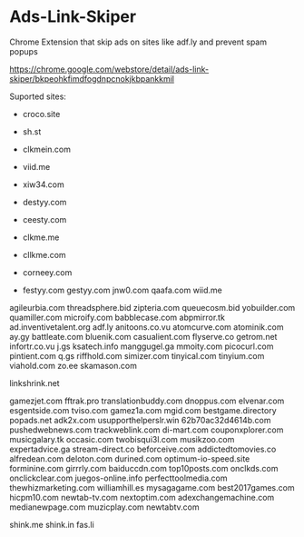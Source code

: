# Ads-Link-Skiper
Chrome Extension that skip ads on sites like adf.ly and prevent spam popups

https://chrome.google.com/webstore/detail/ads-link-skiper/bkpeohkfimdfogdnpcnokjkbpankkmil

Suported sites:

* croco.site

* sh.st
* clkmein.com
* viid.me
* xiw34.com
* destyy.com
* ceesty.com
* clkme.me
* cllkme.com
* corneey.com
* festyy.com
gestyy.com
jnw0.com
qaafa.com
wiid.me
 
agileurbia.com
threadsphere.bid
zipteria.com
queuecosm.bid
yobuilder.com
quamiller.com
microify.com
babblecase.com
abpmirror.tk
ad.inventivetalent.org
adf.ly
anitoons.co.vu
atomcurve.com
atominik.com
ay.gy
battleate.com
bluenik.com
casualient.com
flyserve.co
getrom.net
infortr.co.vu
j.gs
ksatech.info
manggugel.ga
mmoity.com
picocurl.com
pintient.com
q.gs
riffhold.com
simizer.com
tinyical.com
tinyium.com
viahold.com
zo.ee
skamason.com

linkshrink.net

gamezjet.com
fftrak.pro
translationbuddy.com
dnoppus.com
elvenar.com
esgentside.com
tviso.com
gamez1a.com
mgid.com
bestgame.directory
popads.net
adk2x.com
usupporthelperslr.win
62b70ac32d4614b.com
pushedwebnews.com
trackweblink.com
di-mart.com
couponxplorer.com
musicgalary.tk
occasic.com
twobisqui3l.com
musikzoo.com
expertadvice.ga
stream-direct.co
beforceive.com
addictedtomovies.co
alfredean.com
deloton.com
durined.com
optimum-io-speed.site
forminine.com
girrrly.com
baiduccdn.com
top10posts.com
onclkds.com
onclickclear.com
juegos-online.info
perfecttoolmedia.com
thewhizmarketing.com
williamhill.es
mysagagame.com
best2017games.com
hicpm10.com
newtab-tv.com
nextoptim.com
adexchangemachine.com
medianewpage.com
muzicplay.com
newtabtv.com

shink.me
shink.in
fas.li
